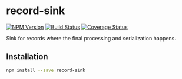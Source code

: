 # record-sink

[![NPM Version][npm-image]](https://npmjs.org/package/record-sink)
[![Build Status][travis-image]](https://travis-ci.org/keis/record-sink)
[![Coverage Status][coveralls-image]](https://coveralls.io/r/keis/record-sink?branch=master)

Sink for records where the final processing and serialization happens.

## Installation

```bash
npm install --save record-sink
```

[npm-image]: https://img.shields.io/npm/v/record-sink.svg?style=flat
[travis-image]: https://img.shields.io/travis/keis/record-sink.svg?style=flat
[coveralls-image]: https://img.shields.io/coveralls/keis/record-sink.svg?style=flat
